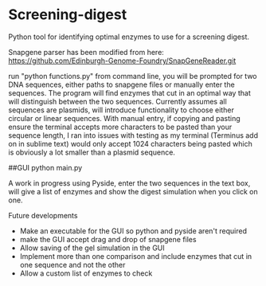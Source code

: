 # Screening-digest
Python tool for identifying optimal enzymes to use for a screening digest.

Snapgene parser has been modified from here: https://github.com/Edinburgh-Genome-Foundry/SnapGeneReader.git

run "python functions.py" from command line, you will be prompted for two DNA sequences, either paths to snapgene files or manually enter the sequences. The program will find enzymes that cut in an optimal way that will distinguish between the two sequences. Currently assumes all sequences are plasmids, will introduce functionality to choose either circular or linear sequences.
With manual entry, if copying and pasting ensure the terminal accepts more characters to be pasted than your sequence length, I ran into issues with testing as my terminal (Terminus add on in sublime text) would only accept 1024 characters being pasted which is obviously a lot smaller than a plasmid sequence.

##GUI 
python main.py 

A work in progress using Pyside, enter the two sequences in the text box, will give a list of enzymes and show the digest simulation when you click on one.

Future developments
- Make an executable for the GUI so python and pyside aren't required
- make the GUI accept drag and drop of snapgene files
- Allow saving of the gel simulation in the GUI
- Implement more than one comparison and include enzymes that cut in one sequence and not the other
- Allow a custom list of enzymes to check
